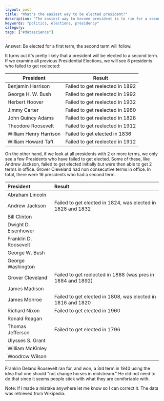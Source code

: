 ```yaml
---
layout: post
title: "What's the easiest way to be elected president?"
description: "The easiest way to become president is to run for a second term."
keywords: "politics, elections, presidency"
category:
tags: ["#datascience"]
---
```


Answer: Be elected for a first term, the second term will follow.

It turns out it's pretty likely that a president will be elected to a second term. If we examine all previous Presidential Elections, we will see 8 presidents who failed to get reelected:

<table class="table">
<thead>
<tr>
    <th>President</th>
    <th>Result</th>
</tr>
</thead>
<tbody>
<tr>
<td>Benjamin Harrison</td>
<td>Failed to get reelected in 1892</td>
</tr>
<tr>
<td>George H. W. Bush</td>
<td>Failed to get reelected in 1992</td>
</tr>
<tr>
<td>Herbert Hoover</td>
<td>Failed to get reelected in 1932</td>
</tr>
<tr>
<td>Jimmy Carter</td>
<td>Failed to get reelected in 1980</td>
</tr>
<tr>
<td>John Quincy Adams</td>
<td>Failed to get reelected in 1828</td>
</tr>
<tr>
<td>Theodore Roosevelt</td>
<td>Failed to get reelected in 1912</td>
</tr>
<tr>
<td>William Henry Harrison</td>
<td>Failed to get elected in 1836</td>
</tr>
<tr>
<td>William Howard Taft</td>
<td>Failed to get reelected in 1912</td>
</tr>
</tbody></table>

<p>On the other hand, if we look at all presidents with 2 or more terms, we only see a few Presidents who have failed to get elected. Some of these, like Andrew Jackson, failed to get elected initially but were then able to get 2 terms in office. Grover Cleveland had non consecutive terms in office. In total, there were 16 presidents who had a second term.</p>

<table class="table">
<thead>
<tr>
<th align="left" height="19" width="143">President</th>
<th align="left" width="367">Result</th>
</tr>
</thead>
<tbody>
<tr>
<td>Abraham Lincoln</td>
<td></td>
</tr>
<tr>
<td>Andrew Jackson</td>
<td>Failed to get elected in 1824, was elected in 1828 and 1832</td>
</tr>
<tr>
<td>Bill Clinton</td>
<td></td>
</tr>
<tr>
<td>Dwight D. Eisenhower</td>
<td></td>
</tr>
<tr>
<td>Franklin D. Roosevelt</td>
<td></td>
</tr>
<tr>
<td>George W. Bush</td>
<td></td>
</tr>
<tr>
<td>George Washington</td>
<td></td>
</tr>
<tr>
<td>Grover Cleveland</td>
<td>Failed to get reelected in 1888 (was pres in 1884 and 1892)</td>
</tr>
<tr>
<td>James Madison</td>
<td></td>
</tr>
<tr>
<td>James Monroe</td>
<td>Failed to get elected in 1808, was elected in 1816 and 1820</td>
</tr>
<tr>
<td>Richard Nixon</td>
<td>Failed to get elected in 1960</td>
</tr>
<tr>
<td>Ronald Reagan</td>
<td></td>
</tr>
<tr>
<td>Thomas Jefferson</td>
<td>Failed to get elected in 1796</td>
</tr>
<tr>
<td>Ulysses S. Grant</td>
<td></td>
</tr>
<tr>
<td>William McKinley</td>
<td></td>
</tr>
<tr>
<td>Woodrow Wilson</td>
<td></td>
</tr>
</tbody></table>

<p>Franklin Delano Roosevelt ran for, and won, a 3rd term in 1940 using the idea that one should "not change horses in midstream." He did not need to do that since it seems people stick with what they are comfortable with.</p>

<p>Note: If I made a mistake anywhere let me know so I can correct it. The data was retrieved from Wikipedia.</p>
